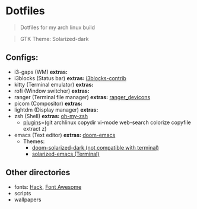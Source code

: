 # Dotfiles

> Dotfiles for my arch linux build

> GTK Theme: Solarized-dark

## Configs:
- i3-gaps (WM) **extras:**
- i3blocks (Status bar) **extras:** [i3blocks-contrib](https://github.com/vivien/i3blocks-contrib)
- kitty (Terminal emulator) **extras:**
- rofi (Window switcher) **extras:**
- ranger (Terminal file manager) **extras:** [ranger_devicons](https://github.com/alexanderjeurissen/ranger_devicons)
- picom (Compositor) **extras:**
- lightdm (Display manager) **extras:**
- zsh (Shell) **extras:** [oh-my-zsh](https://github.com/ohmyzsh/ohmyzsh)
  - [plugins](https://github.com/ohmyzsh/ohmyzsh/wiki/Plugins)=(git archlinux copydir vi-mode web-search colorize copyfile extract z)
- emacs (Text editor) **extras:** [doom-emacs](https://github.com/hlissner/doom-emacs)
  - Themes: 
    - [doom-solarized-dark (not compatible with terminal)](https://github.com/hlissner/emacs-doom-themes)
    - [solarized-emacs (Terminal)](https://github.com/sellout/emacs-color-theme-solarized)

## Other directories
- fonts: [Hack](https://github.com/source-foundry/Hack), [Font Awesome](https://github.com/FortAwesome/Font-Awesome)
- scripts
- wallpapers
